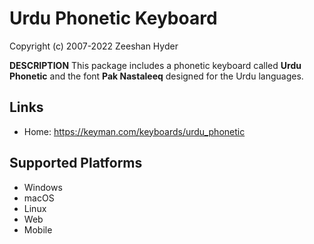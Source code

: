 Urdu Phonetic Keyboard
===========================

Copyright (c) 2007-2022 Zeeshan Hyder


__DESCRIPTION__
This package includes a phonetic keyboard called <b>Urdu Phonetic</b> and the font <b>Pak Nastaleeq</b> designed for the Urdu languages.

Links
-----

 * Home: https://keyman.com/keyboards/urdu_phonetic

Supported Platforms
-------------------
 * Windows
 * macOS
 * Linux
 * Web
 * Mobile

